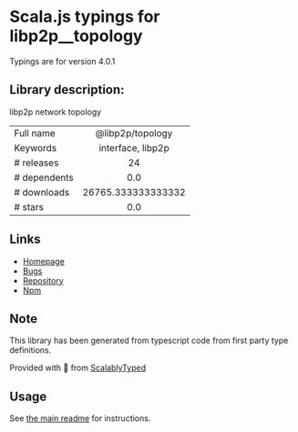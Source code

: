 
# Scala.js typings for libp2p__topology

Typings are for version 4.0.1

## Library description:
libp2p network topology

|                    |                 |
| ------------------ | :-------------: |
| Full name          | @libp2p/topology |
| Keywords           | interface, libp2p |
| # releases         | 24 |
| # dependents       | 0.0 |
| # downloads        | 26765.333333333332 |
| # stars            | 0.0 |

## Links
- [Homepage](https://github.com/libp2p/js-libp2p-topology#readme)
- [Bugs](https://github.com/libp2p/js-libp2p-topology/issues)
- [Repository](https://github.com/libp2p/js-libp2p-topology)
- [Npm](https://www.npmjs.com/package/%40libp2p%2Ftopology)
    


## Note
This library has been generated from typescript code from first party type definitions.

Provided with :purple_heart: from [ScalablyTyped](https://github.com/oyvindberg/ScalablyTyped)

## Usage
See [the main readme](../../readme.md) for instructions.


